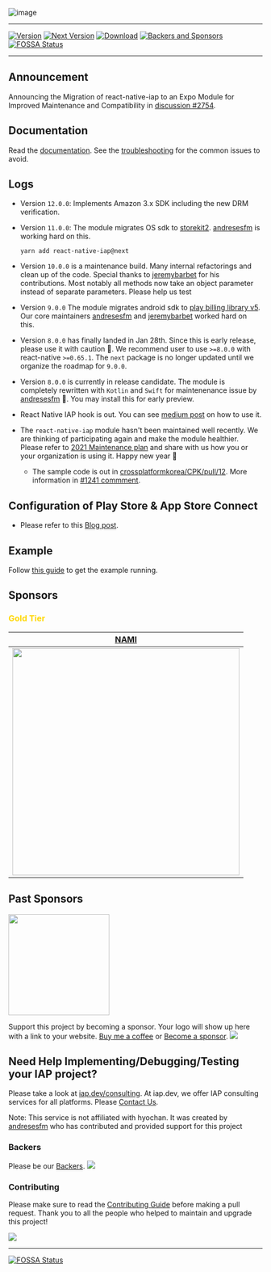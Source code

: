 ![image](https://user-images.githubusercontent.com/27461460/75094417-20321b00-55ce-11ea-8de7-a1df42a4b7df.png)

---

[![Version](http://img.shields.io/npm/v/react-native-iap.svg?style=flat-square)](https://npmjs.org/package/react-native-iap)
[![Next Version](https://img.shields.io/npm/v/react-native-iap/next)](https://npmjs.org/package/react-native-iap)
[![Download](http://img.shields.io/npm/dm/react-native-iap.svg?style=flat-square)](https://npmjs.org/package/react-native-iap)
[![Backers and Sponsors](https://img.shields.io/opencollective/all/react-native-iap.svg)](https://opencollective.com/react-native-iap)
[![FOSSA Status](https://app.fossa.com/api/projects/git%2Bgithub.com%hyochan%2Freact-native-iap.svg?type=shield)](https://app.fossa.com/projects/git%2Bgithub.com%hyochan%2Freact-native-iap?ref=badge_shield)

---

## Announcement

Announcing the Migration of react-native-iap to an Expo Module for Improved Maintenance and Compatibility in [discussion #2754](https://github.com/hyochan/react-native-iap/discussions/2754).

## Documentation

Read the [documentation](https://react-native-iap.hyochan.dev). See the [troubleshooting](https://react-native-iap.hyochan.dev/docs/guides/troubleshooting#common-issues) for the common issues to avoid.

## Logs

- Version `12.0.0`: Implements Amazon 3.x SDK including the new DRM verification.

- Version `11.0.0`: The module migrates OS sdk to [storekit2](https://developer.apple.com/videos/play/wwdc2021/10114). [andresesfm](https://github.com/andresesfm) is working hard on this.

  ```
  yarn add react-native-iap@next
  ```

- Version `10.0.0` is a maintenance build. Many internal refactorings and clean up of the code. Special thanks to [jeremybarbet](https://github.com/jeremybarbet) for his contributions. Most notably all methods now take an object parameter instead of separate parameters. Please help us test

- Version `9.0.0` The module migrates android sdk to [play billing library v5](https://qonversion.io/blog/google-play-billing-library-5-0). Our core maintainers [andresesfm](https://github.com/andresesfm) and [jeremybarbet](https://github.com/jeremybarbet) worked hard on this.

- Version `8.0.0` has finally landed in Jan 28th. Since this is early release, please use it with caution 🚧. We recommend user to use `>=8.0.0` with react-native `>=0.65.1`. The `next` package is no longer updated until we organize the roadmap for `9.0.0`.

- Version `8.0.0` is currently in release candidate. The module is completely rewritten with `Kotlin` and `Swift` for maintenenance issue by [andresesfm](https://github.com/andresesfm) 🔆. You may install this for early preview.

- React Native IAP hook is out. You can see [medium post](https://medium.com/hyochan/announcing-react-native-iap-hooks-96c7ffd3f19a) on how to use it.

- The `react-native-iap` module hasn't been maintained well recently. We are thinking of participating again and make the module healthier. Please refer to [2021 Maintenance plan](https://github.com/hyochan/react-native-iap/issues/1241) and share with us how you or your organization is using it. Happy new year 🎉

  - The sample code is out in [crossplatformkorea/CPK/pull/12](https://github.com/crossplatformkorea/CPK/pull/12). More information in [#1241 commment](https://github.com/hyochan/react-native-iap/issues/1241#issuecomment-798540785).

## Configuration of Play Store & App Store Connect

- Please refer to this [Blog post](https://medium.com/p/121622d26b67).

## Example

Follow [this guide](./IapExample/README.md) to get the example running.

## Sponsors

### <p style="color: gold;">Gold Tier</p>

|                                                                       [NAMI](https://namiml.com)                                                                       |
| :--------------------------------------------------------------------------------------------------------------------------------------------------------------------: |
| <a href="https://namiml.com"><img src="https://github.com/hyochan/react-native-iap/assets/27461460/89d71f61-bb73-400a-83bd-fe0f96eb726e" width="450"/></a> |

## Past Sponsors

<a href="https://www.revenuecat.com"><img src="https://github.com/hyochan/react-native-iap/assets/27461460/1e387a47-afe0-4b85-ad78-1064ca6623fa" width="200"/></a>

Support this project by becoming a sponsor. Your logo will show up here with
a link to your website. [Buy me a coffee](https://www.buymeacoffee.com/hyochan) or
[Become a sponsor](https://opencollective.com/react-native-iap#sponsor).
<a href="https://opencollective.com/react-native-iap#sponsors" target="_blank"><img src="https://opencollective.com/react-native-iap/sponsors.svg?width=890" /></a>

## Need Help Implementing/Debugging/Testing your IAP project?

Please take a look at [iap.dev/consulting](https://iap.dev/consulting). At iap.dev, we offer IAP consulting services for all platforms. Please [Contact Us](https://console.iap.dev/contact-us).

Note: This service is not affiliated with hyochan. It was created by [andresesfm](https://github.com/andresesfm) who has contributed and provided support for this project

### Backers

Please be our [Backers](https://opencollective.com/react-native-iap#backer).
<a href="https://opencollective.com/react-native-iap#backers" target="_blank"><img src="https://opencollective.com/react-native-iap/backers.svg?width=890" /></a>

### Contributing

Please make sure to read the [Contributing Guide](https://github.com/hyochan/react-native-iap/blob/main/CONTRIBUTING.md) before making a pull request.
Thank you to all the people who helped to maintain and upgrade this project!

<a href="graphs/contributors"><img src="https://opencollective.com/react-native-iap/contributors.svg?width=890" /></a>

---

[![FOSSA Status](https://app.fossa.com/api/projects/git%2Bgithub.com%hyochan%2Freact-native-iap.svg?type=large)](https://app.fossa.com/projects/git%2Bgithub.com%hyochan%2Freact-native-iap?ref=badge_large)
